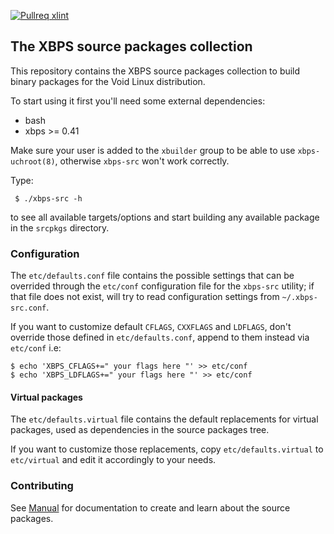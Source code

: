 [![Pullreq xlint](https://travis-ci.org/voidlinux/void-packages.svg?branch=master)](https://travis-ci.org/voidlinux/void-packages)

## The XBPS source packages collection

This repository contains the XBPS source packages collection to build binary packages
for the Void Linux distribution.

To start using it first you'll need some external dependencies:

- bash
- xbps >= 0.41

Make sure your user is added to the `xbuilder` group to be able to use `xbps-uchroot(8)`,
otherwise `xbps-src` won't work correctly.

Type:

     $ ./xbps-src -h

to see all available targets/options and start building any available package
in the `srcpkgs` directory.

### Configuration

The `etc/defaults.conf` file contains the possible settings that can be overrided
through the `etc/conf` configuration file for the `xbps-src` utility; if that file
does not exist, will try to read configuration settings from `~/.xbps-src.conf`.

If you want to customize default `CFLAGS`, `CXXFLAGS` and `LDFLAGS`, don't override
those defined in `etc/defaults.conf`, append to them instead via `etc/conf` i.e:

    $ echo 'XBPS_CFLAGS+=" your flags here "' >> etc/conf
    $ echo 'XBPS_LDFLAGS+=" your flags here "' >> etc/conf

#### Virtual packages

The `etc/defaults.virtual` file contains the default replacements for virtual packages,
used as dependencies in the source packages tree.

If you want to customize those replacements, copy `etc/defaults.virtual` to `etc/virtual`
and edit it accordingly to your needs.

### Contributing

See [Manual](https://github.com/voidlinux/xbps-packages/blob/master/Manual.md)
for documentation to create and learn about the source packages.
